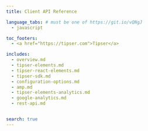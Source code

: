 ```yaml
---
title: Client API Reference

language_tabs: # must be one of https://git.io/vQNgJ
  - javascript

toc_footers:
  - <a href="https://tipser.com">Tipser</a>

includes:
  - overview.md
  - tipser-elements.md
  - tipser-react-elements.md
  - tipser-sdk.md
  - configuration-options.md
  - amp.md
  - tipser-elements-analytics.md
  - google-analytics.md
  - rest-api.md


search: true
---
```

